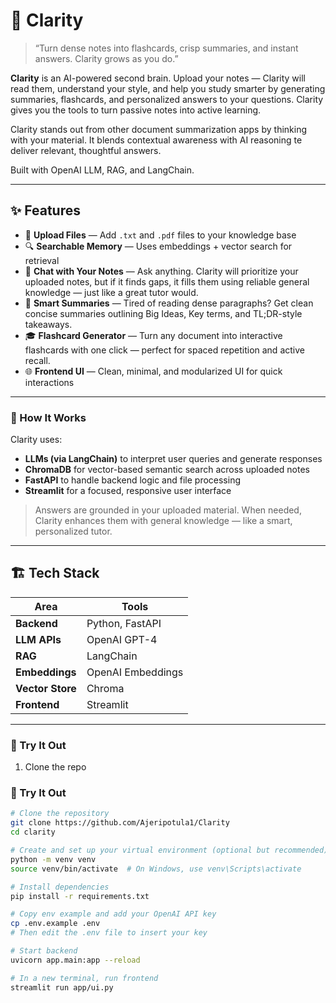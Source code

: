 # 🧠 Clarity

> “Turn dense notes into flashcards, crisp summaries, and instant answers. Clarity grows as you do.”

**Clarity** is an AI-powered second brain. Upload your notes — Clarity will read them, understand your style, and help you study smarter by generating summaries, flashcards, and personalized answers to your questions. Clarity gives you the tools to turn passive notes into active learning.

Clarity stands out from other document summarization apps by thinking with your material. It blends contextual awareness with AI reasoning te deliver relevant, thoughtful answers. 

Built with OpenAI LLM, RAG, and LangChain.

---

## ✨ Features

- 📂 **Upload Files** — Add `.txt` and `.pdf` files to your knowledge base
- 🔍 **Searchable Memory** — Uses embeddings + vector search for retrieval
- 💬 **Chat with Your Notes** — Ask anything. Clarity will prioritize your uploaded notes, but if it finds gaps, it fills them using reliable general knowledge — just like a great tutor would.
- 🧠 **Smart Summaries** — Tired of reading dense paragraphs? Get clean concise summaries outlining Big Ideas, Key terms, and TL;DR-style takeaways.
- 🎓 **Flashcard Generator** — Turn any document into interactive flashcards with one click — perfect for spaced repetition and active recall.
- 🌐 **Frontend UI** — Clean, minimal, and modularized UI for quick interactions

---

### 🤖 How It Works

Clarity uses:

- **LLMs (via LangChain)** to interpret user queries and generate responses
- **ChromaDB** for vector-based semantic search across uploaded notes
- **FastAPI** to handle backend logic and file processing
- **Streamlit** for a focused, responsive user interface

> Answers are grounded in your uploaded material. When needed, Clarity enhances them with general knowledge — like a smart, personalized tutor.

---


## 🏗️ Tech Stack

| Area | Tools |
|------|-------|
| **Backend** | Python, FastAPI |
| **LLM APIs** | OpenAI GPT-4 |
| **RAG** | LangChain |
| **Embeddings** | OpenAI Embeddings |
| **Vector Store** |Chroma |
| **Frontend** | Streamlit |

---

### 🚀 Try It Out
1. Clone the repo

### 🚀 Try It Out

```bash
# Clone the repository
git clone https://github.com/Ajeripotula1/Clarity
cd clarity

# Create and set up your virtual environment (optional but recommended)
python -m venv venv
source venv/bin/activate  # On Windows, use venv\Scripts\activate

# Install dependencies
pip install -r requirements.txt

# Copy env example and add your OpenAI API key
cp .env.example .env
# Then edit the .env file to insert your key

# Start backend
uvicorn app.main:app --reload

# In a new terminal, run frontend
streamlit run app/ui.py
